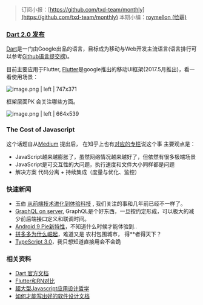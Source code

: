 
> 订阅小报：[https://github.com/txd-team/monthly](https://github.com/txd-team/monthly)
> 本期小编：[roymellon (绘萌)](https://github.com/roymellon)

### [Dart 2.0 发布](http://www.infoq.com/cn/news/2018/08/dart2-publish-google) 
[Dart](https://www.dartlang.org/guides/language)是一门由Google出品的语言，目标成为移动与Web开发主流语言(语言排行可以参考[Github语言提交榜](https://madnight.github.io/githut/#/pushes/2018/2))。

目前主要应用于Flutter, [Flutter](https://flutterchina.club/)是google推出的移动UI框架(2017.5月推出)，看一看使用场景：

![image.png | left | 747x371](https://cdn.nlark.com/lark/0/2018/png/2820/1534126451055-91a8d72c-690e-4124-8ede-62aaa2f926b5.png "")

框架层面PK 会关注哪些方面。

![image.png | left | 664x539](https://cdn.nlark.com/lark/0/2018/png/2820/1534126091433-2f3c125c-1502-4ce4-8411-ae45883a9573.png "")

### The Cost of Javascript
这个话题自从[Medium](https://medium.com/@addyosmani/the-cost-of-javascript-in-2018-7d8950fbb5d4) 提出后， 在知乎上也有[对应的专栏](https://zhuanlan.zhihu.com/p/41292532)说这个事
主要观点是：
* JavaScript越来越膨胀了，虽然网络情况越来越好了，但依然有很多极端场景
* JavaScript是可交互性的大问题，执行速度和文件大小同样都是问题
* 解决方案 代码分离 + 持续集成（度量与优化、监控）

### 快速新闻
* 玉伯 [从前端技术进化到体验科技](https://mp.weixin.qq.com/s/IYddaaw2ps1wR2VT1dZWPg) ,  我们关注的事和几年前已经不一样了。
* [GraphQL on server](https://www.joyent.com/blog/graphql-on-the-server), GraphQL是个好东西，一旦按约定形成，可以极大的减少前后端接口定义和联调时间。
* [Android 9 Pie新特性](https://android-developers.googleblog.com/2018/08/introducing-android-9-pie.html)，不知道什么时候才能体验到..
* [拼多多为什么崛起](https://mp.weixin.qq.com/s/8C4aCqFhXjw9yMjUlWGKzQ)，难道又是 农村包围城市， 得\*\*者得天下？
* [TypeScript 3.0](https://blogs.msdn.microsoft.com/typescript/2018/07/30/announcing-typescript-3-0/)，我只想知道直接用会不会跪

### 相关资料
* [Dart 官方文档](https://www.dartlang.org/guides/language)
* [Flutter和RN对比](https://juejin.im/post/5b0607c76fb9a07a9b365556)
* [超大型Javascript应用设计哲学](https://hijiangtao.github.io/2018/04/20/Designing-Very-Large-JavaScript-Applications/)
* [如何才能写出好的软件设计文档](https://mp.weixin.qq.com/s?__biz=MzIwMzg1ODcwMw==&mid=2247488261&idx=1&sn=c3adf142043b16599ed5e6e85eb87689)
